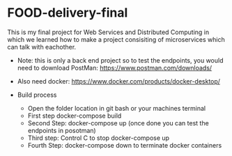 # FOOD-delivery-final
This is my final project for Web Services and Distributed Computing in which we learned how to make a project consisiting of microservices which can talk with eachother.
-  Note: this is only a back end project so to test the endpoints, you would need to download PostMan: https://www.postman.com/downloads/
-  Also need docker: https://www.docker.com/products/docker-desktop/

-    Build process
      -  Open the folder location in git bash or your machines terminal
      - First step docker-compose build
      - Second Step: docker-compose up (once done you can test the endpoints in posotman)
      - Third step: Control C to stop docker-compose up
      - Fourth Step: docker-compose down to terminate docker containers
